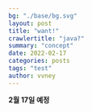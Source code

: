 ```yaml
---
bg: "./base/bg.svg"
layout: post
title: "want!"
crawlertitle: "java?"
summary: "concept"
date: 2022-02-17
categories: posts
tags: "test"
author: vvney
---
```


**2월 17일 예정**
